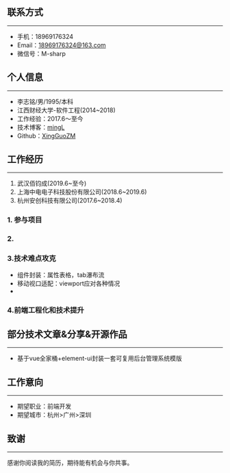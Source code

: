 
## 联系方式
---
- 手机：18969176324
- Email：18969176324@163.com
- 微信号：M-sharp

## 个人信息
---
- 李志铭/男/1995/本科
- 江西财经大学-软件工程(2014~2018)
- 工作经验：2017.6～至今
- 技术博客：[mingL](https://www.cnblogs.com/xingguozhiming/)
- Github：[XingGuoZM](https://github.com/XingGuoZM)

## 工作经历
---
1. 武汉佰钧成(2019.6~至今)
2. 上海中电电子科技股份有限公司(2018.6~2019.6)
3. 杭州安创科技有限公司(2017.6~2018.4)

### 1. 参与项目

### 2. 

### 3.技术难点攻克
  - 组件封装：属性表格，tab瀑布流
  - 移动视口适配：viewport应对各种情况
  - 

### 4.前端工程化和技术提升


## 部分技术文章&分享&开源作品
---
- 基于vue全家桶+element-ui封装一套可复用后台管理系统模版

## 工作意向
---
- 期望职业：前端开发
- 期望城市：杭州>广州>深圳

## 致谢
---
感谢你阅读我的简历，期待能有机会与你共事。